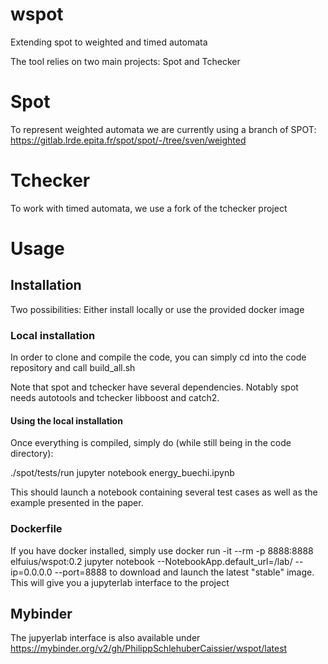 # wspot
Extending spot to weighted and timed automata

The tool relies on two main projects: Spot and Tchecker

# Spot
To represent weighted automata we are currently using a branch of SPOT:
https://gitlab.lrde.epita.fr/spot/spot/-/tree/sven/weighted

# Tchecker
To work with timed automata, we use a fork of the tchecker project

# Usage

## Installation

Two possibilities: Either install locally or use the provided docker image

### Local installation

In order to clone and compile the code, you can simply
cd into the code repository and call build_all.sh

Note that spot and tchecker have several dependencies.
Notably spot needs autotools and tchecker libboost and catch2.

#### Using the local installation
Once everything is compiled, simply do (while still being in the code
directory):

./spot/tests/run jupyter notebook energy_buechi.ipynb

This should launch a notebook containing several test cases
as well as the example presented in the paper.

### Dockerfile

If you have docker installed, simply use
docker run -it --rm -p 8888:8888 elfuius/wspot:0.2 jupyter notebook --NotebookApp.default_url=/lab/ --ip=0.0.0.0 --port=8888
to download and launch the latest "stable" image.
This will give you a jupyterlab interface to the project

## Mybinder

The jupyerlab interface is also available under 
https://mybinder.org/v2/gh/PhilippSchlehuberCaissier/wspot/latest
